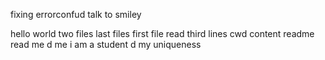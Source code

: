 fixing errorconfud
talk to smiley

hello world
two files 
last files
first file
read third lines
cwd content
readme
read me
d me
i am a student
d my uniqueness

